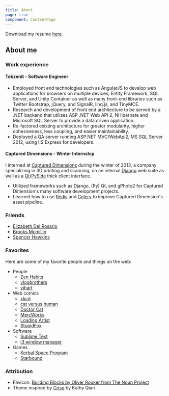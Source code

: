 ```yaml
---
title: About
page: true
component: ContentPage
---
```


Download my resume [here](https://s3.amazonaws.com/deslee/resume.pdf).

## About me

### Work experience

#### Tekzenit - Software Engineer

- Employed front end technologies such as AngularJS to develop web applications for browsers on multiple devices, 
Entity Framework, SQL Server, and Unity Container as well as many front-end libraries such as Twitter Bootstrap, jQuery, and SignalR, linq.js, and TinyMCE.
- Research and development of front end architecture to be served by a .NET backend that utilizes ASP .NET Web API 2, NHibernate and Microsoft SQL Server to provide a data driven application.
- Re-factored existing architecture for greater modularity, higher cohesiveness, less coupling, and easier maintainability.
- Deployed a QA server running ASP.NET MVC/WebApi2, MS SQL Server 2012, using IIS Express for developers.

#### Captured Dimensions - Winter Internship

I interned at [Captured Dimensions][1] during the winter of 2013, a company specializing in 3D printing and scanning, on an internal [Django][2] web suite as well as a [Qt][3]/[PySide][4] thick client interface.

- Utilized frameworks such as Django, (Py) Qt, and gPhoto2 for Captured Dimension's many software development projects.
- Learned how to use [Redis][5] and [Celery][6] to improve Captured Dimension's asset pipeline.

[1]: http://captureddimensions.com/
[2]: https://www.djangoproject.com/
[3]: http://qt-project.org/
[4]: http://qt-project.org/wiki/PySide
[5]: http://redis.io/
[6]: http://www.celeryproject.org/

### Friends

- [Elizabeth Del Rosario](http://elizabethdelrosario.com/)
- [Brooks Mcmillin](http://brooksmcmillin.com/)
- [Spencer Hawkins](http://spencer-hawkins.com/)

### Favorites

Here are some of my favorite people and things on the web:

- People
	- [Zen Habits](http://zenhabits.net/)
	- [vlogbrothers](http://www.youtube.com/user/vlogbrothers)
	- [vihart](http://vihart.com/)
- Web comics
	- [xkcd](http://xkcd.com/)
	- [cat versus human](http://www.catversushuman.com/)
	- [Doctor Cat](http://doctorcatmd.com/)
	- [MercWorks](http://www.mercworks.net/)
	- [Loading Artist](http://www.loadingartist.com/)
	- [StupidFox](http://stupidfox.net/)
- Software
	- [Sublime Text](http://www.sublimetext.com/)
	- [i3 window manager](http://i3wm.org/)
- Games
	- [Kerbal Space Program](https://kerbalspaceprogram.com/)
	- [Starbound](http://playstarbound.com/) 


### Attribution
- Favicon: [Building Blocks by Oliver Rooker from The Noun Project](http://thenounproject.com/term/building-blocks/84244/)
- Theme inspired by [Crisp](https://github.com/kathyqian/crisp-ghost-theme) by Kathy Qian
